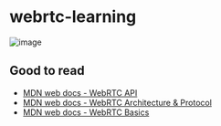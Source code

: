 # webrtc-learning

![image](https://miro.medium.com/max/600/0*iWlF5x7BVj1vh5Lu)

## Good to read

- [MDN web docs - WebRTC API
](https://developer.mozilla.org/en-US/docs/Web/API/WebRTC_API)
- [MDN web docs - WebRTC Architecture & Protocol
](https://developer.mozilla.org/en-US/docs/Web/API/WebRTC_API/Protocols)
- [MDN web docs - WebRTC Basics
](https://developer.mozilla.org/en-US/docs/Web/API/WebRTC_API/Signaling_and_video_calling)

